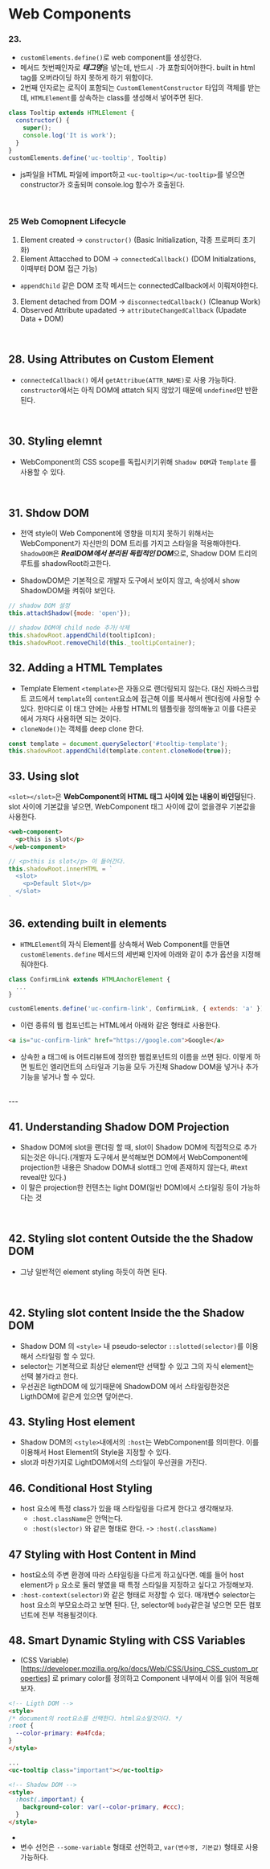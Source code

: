 # Web Components

### 23.
- `customElements.define()`로 web component를 생성한다.
-  메서드 첫번째인자로 ***태그명***을 넣는데, 반드시 `-`가 포함되어야한다. built in html tag를 오버라이딩 하지 못하게 하기 위함이다.
- 2번째 인자로는 로직이 포함되는 `CustomElementConstructor` 타입의 객체를 받는데, `HTMLElement`를 상속하는 class를 생성해서 넣어주면 된다.

```js
class Tooltip extends HTMLElement {
  constructor() {
    super();
    console.log('It is work');
  }
}
customElements.define('uc-tooltip', Tooltip)
```
- js파일을 HTML 파일에 import하고 `<uc-tooltip></uc-tooltip>`를 넣으면 constructor가 호출되며 console.log 함수가 호출된다.

<br>

### 25 Web Comopnent Lifecycle
1. Element created -> `constructor()` (Basic Initialization, 각종 프로퍼티 초기화)
2. Element Attacched to DOM -> `connectedCallback()` (DOM Initialzations, 이때부터 DOM 접근 가능)
  - `appendChild` 같은 DOM 조작 메서드는 connectedCallback에서 이뤄져야한다.
3. Element detached from DOM -> `disconnectedCallback()` (Cleanup Work)
4. Observed Attribute upadated -> `attributeChangedCallback` (Upadate Data + DOM)

<br>

## 28. Using Attributes on Custom Element
- `connectedCallback()` 에서  `getAttribue(ATTR_NAME)`로 사용 가능하다. `constructor`에서는 아직 DOM에 attatch 되지 않았기 때문에 `undefined`만 반환된다.

<br>

## 30. Styling elemnt
- WebComponent의 CSS scope를 독립시키기위해 `Shadow DOM`과 `Template` 를 사용할 수 있다. 

<br>

## 31. Shdow DOM
- 전역 style이 Web Component에 영향을 미치지 못하기 위해서는 WebComponent가 자신만의 DOM 트리를 가지고 스타일을 적용해야한다. `ShadowDOM`은 ***RealDOM에서 분리된 독립적인 DOM***으로, Shadow DOM 트리의 루트를 shadowRoot라고한다. 

- ShadowDOM은 기본적으로 개발자 도구에서 보이지 않고, 속성에서 show ShadowDOM을 켜줘야 보인다.

```js
// shadow DOM 설정
this.attachShadow({mode: 'open'});

// shadow DOM에 child node 추가/삭제
this.shadowRoot.appendChild(tooltipIcon);
this.shadowRoot.removeChild(this._tooltipContainer);
```

## 32. Adding a HTML Templates
- Template Element `<template>`은 자동으로 랜더링되지 않는다. 대신 자바스크립트 코드에서 `template`의 `content`요소에 접근해 이를 복사해서 렌더링에 사용할 수 있다. 한마디로 이 태그 안에는 사용할 HTML의 템플릿을 정의해놓고 이를 다른곳에서 가져다 사용하면 되는 것이다.
- `cloneNode()`는 객체를 deep clone 한다.

```js
const template = document.querySelector('#tooltip-template');
this.shadowRoot.appendChild(template.content.cloneNode(true));
```

## 33. Using slot
`<slot></slot>`은 **WebComponent의 HTML 태그 사이에 있는 내용이 바인딩**된다. slot 사이에 기본값을 넣으면, WebComponent 태그 사이에 값이 없을경우 기본값을 사용한다. 
```HTML
<web-component>
  <p>this is slot</p>
</web-component>
```
```js
// <p>this is slot</p> 이 들어간다.
this.shadowRoot.innerHTML = `
  <slot>
    <p>Default Slot</p>
  </slot>
`
```

## 36. extending built in elements
- `HTMLElement`의 자식 Element를 상속해서 Web Component를 만들면 `customElements.define` 메서드의 세번째 인자에 아래와 같이 추가 옵션을 지정해줘야한다.
```js
class ConfirmLink extends HTMLAnchorElement {
  ...
}

customElements.define('uc-confirm-link', ConfirmLink, { extends: 'a' });
```
- 이런 종류의 웹 컴포넌트는 HTML에서 아래와 같은 형태로 사용한다.

```HTML
<a is="uc-confirm-link" href="https://google.com">Google</a>
```
- 상속한 a 태그에 is 어트리뷰트에 정의한 웹컴포넌트의 이름을 쓰면 된다.
이렇게 하면 빌트인 엘리먼트의 스타일과 기능을 모두 가진채 Shadow DOM을 넣거나 추가 기능을 넣거나 할 수 있다.

<br>
---
<br >

## 41. Understanding Shadow DOM Projection
- Shadow DOM에 slot을 랜더링 할 때, slot이 Shadow DOM에 직접적으로 추가되는것은 아니다.(개발자 도구에서 분석해보면 DOM에서 WebComponent에 projection한 내용은 Shadow DOM내 slot태그 안에 존재하지 않는다, #text reveal만 있다.)
- 이 말은 projection한 컨텐츠는 light DOM(일반 DOM)에서 스타일링 등이 가능하다는 것

<br>

## 42. Styling slot content Outside the the Shadow DOM
- 그냥 일반적인 element styling 하듯이 하면 된다.

<br>

## 42. Styling slot content Inside the the Shadow DOM
- Shadow DOM 의 `<style>` 내 pseudo-selector `::slotted(selector)`를 이용해서 스타일링 할 수 있다.
- selector는 기본적으로 최상단 element만 선택할 수 있고 그의 자식 element는 선택 불가라고 한다.
- 우선권은 ligthDOM 에 있기때문에 ShadowDOM 에서 스타일링한것은 LigthDOM에 같은게 있으면 덮어쓴다.

## 43. Styling Host element
- Shadow DOM의 `<style>`내에서의 `:host`는 WebComponent를 의미한다. 이를 이용해서 Host Element의 Style을 지정할 수 있다.
- slot과 마찬가지로 LightDOM에서의 스타일이 우선권을 가진다.

## 46. Conditional Host Styling
- host 요소에 특정 class가 있을 때 스타일링을 다르게 한다고 생각해보자. 
  - `:host.className`은 안먹는다. 
  - `:host(slector)` 와 같은 형태로 한다. -> `:host(.className)`


## 47 Styling with Host Content in Mind
- host요소의 주변 환경에 따라 스타일링을 다르게 하고싶다면. 예를 들어 host element가 `p` 요소로 둘러 쌓였을 때 특정 스타일을 지정하고 싶다고 가정해보자.
- `:host-context(selector)`와 같은 형태로 저장할 수 있다. 매개변수 selector는 host 요소의 부모요소라고 보면 된다. 단, selector에 `body`같은걸 넣으면 모든 컴포넌트에 전부 적용될것이다.

## 48. Smart Dynamic Styling with CSS Variables
- (CSS Variable)[https://developer.mozilla.org/ko/docs/Web/CSS/Using_CSS_custom_properties] 로 primary color를 정의하고 Component 내부에서 이를 읽어 적용해보자.
```HTML
<!-- Ligth DOM -->
<style>
/* document의 root요소를 선택한다. html요소일것이다. */
:root {
  --color-primary: #a4fcda;
}
</style>

...
<uc-tooltip class="important"></uc-tooltip>

<!-- Shadow DOM -->
<style>
  :host(.important) {
    background-color: var(--color-primary, #ccc);
  }
</style>
```
- 
- 변수 선언은 `--some-variable` 형태로 선언하고, `var(변수명, 기본값)` 형태로 사용 가능하다.